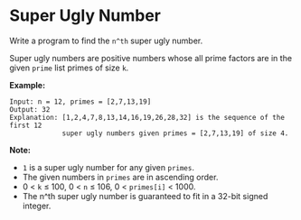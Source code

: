 # Super Ugly Number

Write a program to find the `n^th` super ugly number.

Super ugly numbers are positive numbers whose all prime factors are in the given `prime` list primes of size `k`.

__Example:__

```
Input: n = 12, primes = [2,7,13,19]
Output: 32
Explanation: [1,2,4,7,8,13,14,16,19,26,28,32] is the sequence of the first 12
             super ugly numbers given primes = [2,7,13,19] of size 4.
```

__Note:__

- `1` is a super ugly number for any given `primes`.
- The given numbers in `primes` are in ascending order.
- 0 < `k` ≤ 100, 0 < `n` ≤ 106, 0 < `primes[i]` < 1000.
- The n^th super ugly number is guaranteed to fit in a 32-bit signed integer.
